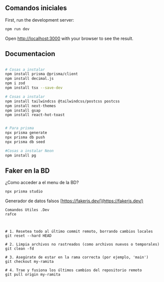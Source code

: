 ## Comandos iniciales

First, run the development server:

```bash
npm run dev
```

Open [http://localhost:3000](http://localhost:3000) with your browser to see the result.

## Documentacion
```bash

# Cosas a instalar
npm install prisma @prisma/client
npm install decimal.js
npm i zod
npm install tsx --save-dev

# Cosas a instalar
npm install tailwindcss @tailwindcss/postcss postcss
npm install next-themes
npm install gsap
npm install react-hot-toast


# Para prisma
npx prisma generate
npx prisma db push
npx prisma db seed

#Cosas a instalar Neon
npm install pg

```

## Faker en la BD
¿Como acceder a el menu de la BD?
```bash
npx prisma studio
```
Generador de datos falsos
[https://fakerjs.dev/](https://fakerjs.dev/) 


```
Comandos Utiles .Dev
rafce 



# 1. Resetea todo al último commit remoto, borrando cambios locales
git reset --hard HEAD

# 2. Limpia archivos no rastreados (como archivos nuevos o temporales)
git clean -fd

# 3. Asegúrate de estar en la rama correcta (por ejemplo, 'main')
git checkout my-ramita

# 4. Trae y fusiona los últimos cambios del repositorio remoto
git pull origin my-ramita